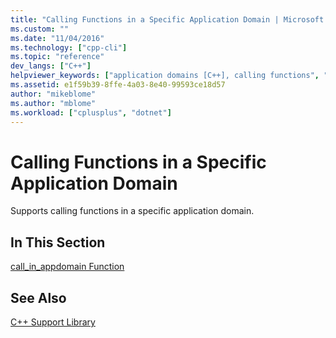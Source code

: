 ```yaml
---
title: "Calling Functions in a Specific Application Domain | Microsoft Docs"
ms.custom: ""
ms.date: "11/04/2016"
ms.technology: ["cpp-cli"]
ms.topic: "reference"
dev_langs: ["C++"]
helpviewer_keywords: ["application domains [C++], calling functions", "functions [C++], calling in specific application domains"]
ms.assetid: e1f59b39-8ffe-4a03-8e40-99593ce18d57
author: "mikeblome"
ms.author: "mblome"
ms.workload: ["cplusplus", "dotnet"]
---
```

# Calling Functions in a Specific Application Domain

Supports calling functions in a specific application domain.

## In This Section

[call_in_appdomain Function](../dotnet/call-in-appdomain-function.md)

## See Also

[C++ Support Library](../dotnet/cpp-support-library.md)